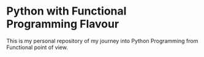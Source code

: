 # Python with Functional Programming Flavour

This is my personal repository of my journey into Python Programming from Functional point of view.
